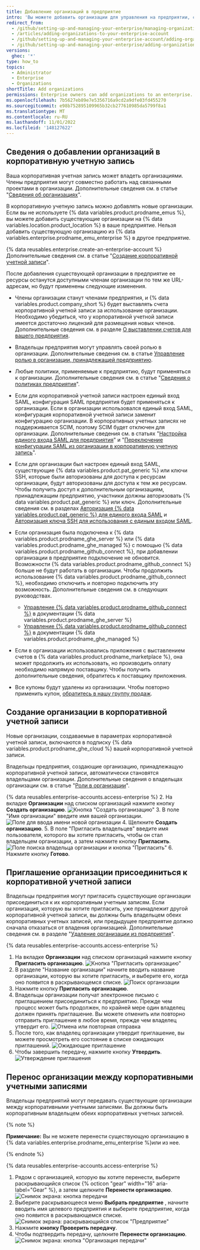 ```yaml
---
title: Добавление организаций в предприятие
intro: 'Вы можете добавить организации для управления на предприятии, создав новую организацию, пригласив существующую организацию или передав организацию из другой корпоративной учетной записи.'
redirect_from:
  - /github/setting-up-and-managing-your-enterprise/managing-organizations-in-your-enterprise-account/adding-organizations-to-your-enterprise-account
  - /articles/adding-organizations-to-your-enterprise-account
  - /github/setting-up-and-managing-your-enterprise-account/adding-organizations-to-your-enterprise-account
  - /github/setting-up-and-managing-your-enterprise/adding-organizations-to-your-enterprise-account
versions:
  ghec: '*'
type: how_to
topics:
  - Administrator
  - Enterprise
  - Organizations
shortTitle: Add organizations
permissions: Enterprise owners can add organizations to an enterprise.
ms.openlocfilehash: 7b5627eb89e7e5356716a9cd2a9dfe03fd455270
ms.sourcegitcommit: e98b752895109965b32cb277610985da5799f8a1
ms.translationtype: MT
ms.contentlocale: ru-RU
ms.lasthandoff: 11/01/2022
ms.locfileid: '148127622'
---
```

## Сведения о добавлении организаций в корпоративную учетную запись

Ваша корпоративная учетная запись может владеть организациями. Члены предприятия могут совместно работать над связанными проектами в организации. Дополнительные сведения см. в статье "[Сведения об организациях](/organizations/collaborating-with-groups-in-organizations/about-organizations)".

В корпоративную учетную запись можно добавлять новые организации. Если вы не используете {% data variables.product.prodname_emus %}, вы можете добавить существующие организации на {% data variables.location.product_location %} в ваше предприятие. Нельзя добавить существующую организацию из {% data variables.enterprise.prodname_emu_enterprise %} в другое предприятие.

{% data reusables.enterprise.create-an-enterprise-account %} Дополнительные сведения см. в статье "[Создание корпоративной учетной записи](/admin/overview/creating-an-enterprise-account)".

После добавления существующей организации в предприятие ее ресурсы останутся доступными членам организации по тем же URL-адресам, но будут применены следующие изменения.

- Члены организации станут членами предприятия, и {% data variables.product.company_short %} будет выставлять счета корпоративной учетной записи за использование организации. Необходимо убедиться, что у корпоративной учетной записи имеется достаточно лицензий для размещения новых членов. Дополнительные сведения см. в разделе [О выставлении счетов для вашего предприятия](/billing/managing-billing-for-your-github-account/about-billing-for-your-enterprise).
- Владельцы предприятия могут управлять своей ролью в организации. Дополнительные сведения см. в статье [Управление ролью в организации, принадлежащей предприятию](/admin/user-management/managing-organizations-in-your-enterprise/managing-your-role-in-an-organization-owned-by-your-enterprise).
- Любые политики, применяемые к предприятию, будут применяться к организации. Дополнительные сведения см. в статье "[Сведения о политиках предприятия](/admin/policies/enforcing-policies-for-your-enterprise/about-enterprise-policies)".
- Если для корпоративной учетной записи настроен единый вход SAML, конфигурация SAML предприятия будет применяться к организации. Если в организации использовался единый вход SAML, конфигурация корпоративной учетной записи заменит конфигурацию организации. В корпоративных учетных записях не поддерживается SCIM, поэтому SCIM будет отключен для организации. Дополнительные сведения см. в статьях "[Настройка единого входа SAML для предприятия](/admin/identity-and-access-management/using-saml-for-enterprise-iam/configuring-saml-single-sign-on-for-your-enterprise)" и "[Переключение конфигурации SAML из организации в корпоративную учетную запись](/admin/identity-and-access-management/using-saml-for-enterprise-iam/switching-your-saml-configuration-from-an-organization-to-an-enterprise-account)".
- Если для организации был настроен единый вход SAML, существующие {% data variables.product.pat_generic %} или ключи SSH, которые были авторизованы для доступа к ресурсам организации, будут авторизованы для доступа к тем же ресурсам. Чтобы получить доступ к дополнительным организациям, принадлежащим предприятию, участники должны авторизовать {% data variables.product.pat_generic %} или ключ. Дополнительные сведения см. в разделах [Авторизация {% data variables.product.pat_generic %} для единого входа SAML](/authentication/authenticating-with-saml-single-sign-on/authorizing-a-personal-access-token-for-use-with-saml-single-sign-on) и [Авторизация ключа SSH для использования с единым входом SAML](/authentication/authenticating-with-saml-single-sign-on/authorizing-an-ssh-key-for-use-with-saml-single-sign-on).
- Если организация была подключена к {% data variables.product.prodname_ghe_server %} или {% data variables.product.prodname_ghe_managed %} с помощью {% data variables.product.prodname_github_connect %}, при добавлении организации в предприятие подключение не обновится. Возможности {% data variables.product.prodname_github_connect %} больше не будут работать в организации. Чтобы продолжить использование {% data variables.product.prodname_github_connect %}, необходимо отключить и повторно подключить эту возможность. Дополнительные сведения см. в следующих руководствах.

  - [Управление {% data variables.product.prodname_github_connect %}](/enterprise-server@latest/admin/configuration/configuring-github-connect/managing-github-connect) в документации {% data variables.product.prodname_ghe_server %}
  - [Управление {% data variables.product.prodname_github_connect %}](/github-ae@latest/admin/configuration/configuring-github-connect/managing-github-connect) в документации {% data variables.product.prodname_ghe_managed %}
- Если в организации использовались приложения с выставлением счетов в {% data variables.product.prodname_marketplace %}, она может продолжить их использовать, но производить оплату необходимо напрямую поставщику. Чтобы получить дополнительные сведения, обратитесь к поставщику приложения.
- Все купоны будут удалены из организации. Чтобы повторно применить купон, [обратитесь в нашу группу продаж](https://github.com/enterprise/contact).

## Создание организации в корпоративной учетной записи

Новые организации, создаваемые в параметрах корпоративной учетной записи, включаются в подписку {% data variables.product.prodname_ghe_cloud %} вашей корпоративной учетной записи.

Владельцы предприятия, создающие организацию, принадлежащую корпоративной учетной записи, автоматически становятся владельцами организации. Дополнительные сведения о владельцах организации см. в статье "[Роли в организации](/organizations/managing-peoples-access-to-your-organization-with-roles/roles-in-an-organization)".

{% data reusables.enterprise-accounts.access-enterprise %}
2. На вкладке **Организации** над списком организаций нажмите кнопку **Создать организацию**.
  ![Кнопка "Создать организацию"](/assets/images/help/business-accounts/enterprise-account-add-org.png)
3. В поле "Имя организации" введите имя вашей организации.
  ![Поле для ввода имени новой организации](/assets/images/help/business-accounts/new-organization-name-field.png)
4. Щелкните **Создать организацию**.
5. В поле "Пригласить владельцев" введите имя пользователя, которого вы хотите пригласить, чтобы он стал владельцем организации, а затем нажмите кнопку **Пригласить**.
  ![Поле поиска владельца организации и кнопка "Пригласить"](/assets/images/help/business-accounts/invite-org-owner.png)
6. Нажмите кнопку **Готово**.

## Приглашение организации присоединиться к корпоративной учетной записи

Владельцы предприятия могут пригласить существующие организации присоединиться к их корпоративным учетным записям. Если организация, которую вы хотите пригласить, уже принадлежит другой корпоративной учетной записи, вы должны быть владельцем обеих корпоративных учетных записей, или предыдущее предприятие должно сначала отказаться от владения организацией. Дополнительные сведения см. в разделе "[Удаление организации из предприятия](/admin/user-management/managing-organizations-in-your-enterprise/removing-organizations-from-your-enterprise)". 

{% data reusables.enterprise-accounts.access-enterprise %}
1. На вкладке **Организации** над списком организаций нажмите кнопку **Пригласить организацию**.
![Кнопка "Пригласить организацию"](/assets/images/help/business-accounts/enterprise-account-invite-organization.png)
3. В разделе "Название организации" начните вводить название организации, которую вы хотите пригласить, и выберите его, когда оно появится в раскрывающемся списке.
![Поиск организации](/assets/images/help/business-accounts/enterprise-account-search-for-organization.png)
4. Нажмите кнопку **Пригласить организацию**.
5. Владельцы организации получат электронное письмо с приглашением присоединиться к предприятию. Прежде чем процесс может быть продолжен, по крайней мере один владелец должен принять приглашение. Вы можете отменить или повторно отправить приглашение в любое время, прежде чем владелец утвердит его.
![Отмена или повторная отправка](/assets/images/help/business-accounts/enterprise-account-invitation-sent.png)
6. После того, как владелец организации утвердит приглашение, вы можете просмотреть его состояние в списке ожидающих приглашений.
![Ожидающие приглашение](/assets/images/help/business-accounts/enterprise-account-pending.png)
7. Чтобы завершить передачу, нажмите кнопку **Утвердить**.
![Утверждение приглашения](/assets/images/help/business-accounts/enterprise-account-transfer-approve.png)

## Перенос организации между корпоративными учетными записями

Владельцы предприятий могут передавать существующие организации между корпоративными учетными записями. Вы должны быть корпоративным владельцем обеих корпоративных учетных записей. 

{% note %}

**Примечание:** Вы не можете перенести существующую организацию в {% data variables.enterprise.prodname_emu_enterprise %}или из нее.  

{% endnote %}

{% data reusables.enterprise-accounts.access-enterprise %}
1. Рядом с организацией, которую вы хотите перенести, выберите раскрывающийся список {% octicon "gear" width="16" aria-label="Gear" %}, а затем щелкните **Перенести организацию**. 
![Снимок экрана: кнопка передачи](/assets/images/help/business-accounts/org-transfer-button.png)
1. Выберите раскрывающееся меню **Выбрать предприятие** , начните вводить имя целевого предприятия и выберите предприятие, когда оно появится в раскрывающемся списке.
![Снимок экрана: раскрывающийся список "Предприятие"](/assets/images/help/business-accounts/org-transfer-select-enterprise.png)
2. Нажмите **кнопку Проверить передачу**.
3. Чтобы подтвердить передачу, щелкните **Перенести организацию**.
![Снимок экрана: кнопка "Организация передачи"](/assets/images/help/business-accounts/org-transfer-confirm-button.png)
